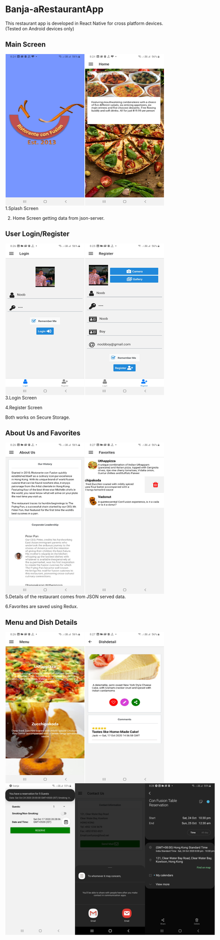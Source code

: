 # Banja-aRestaurantApp
This restaurant app is developed in React Native for cross platform devices. (Tested on Android devices only)
## Main Screen
<div style="display:flex;width:100%;flex-direction:row;justify-content:space-around;">
<img src="https://raw.githubusercontent.com/aashishwastaken/Banja-aRestaurantApp/main/Screenshots/banja1.jpg" alt="alt text" width="250px" height="480px">
<img src="https://raw.githubusercontent.com/aashishwastaken/Banja-aRestaurantApp/main/Screenshots/banja2.jpg" alt="alt text" width="250px" height="480px">
    </div>
   1.Splash Screen
   
   2. Home Screen getting data from json-server.
   
   ## User Login/Register
  <div style="display:flex;width:100%;flex-direction:row;justify-content:space-around;">
<img src="https://raw.githubusercontent.com/aashishwastaken/Banja-aRestaurantApp/main/Screenshots/banja4.jpg" alt="alt text" width="250px" height="480px">
<img src="https://raw.githubusercontent.com/aashishwastaken/Banja-aRestaurantApp/main/Screenshots/banja3.jpg" alt="alt text" width="250px" height="480px">
  </div>
  3.Login Screen
  
  4.Register Screen 
  
  Both works on Secure Storage.
  
  ## About Us and Favorites
  <div style="display:flex;width:100%;flex-direction:row;justify-content:space-around;">
<img src="https://raw.githubusercontent.com/aashishwastaken/Banja-aRestaurantApp/main/Screenshots/banja5.jpg" alt="alt text" width="250px" height="480px">

<img src="https://raw.githubusercontent.com/aashishwastaken/Banja-aRestaurantApp/main/Screenshots/banja8.jpg" alt="alt text" width="250px" height="480px">
   </div>
   5.Details of the restaurant comes from JSON served data.
   
   6.Favorites are saved using Redux.
   
   ## Menu and Dish Details
  <div style="display:flex;width:100%;flex-direction:row;justify-content:space-around;">
  <img src="https://raw.githubusercontent.com/aashishwastaken/Banja-aRestaurantApp/main/Screenshots/banja6.jpg" alt="alt text" width="250px" height="480px">
<img src="https://raw.githubusercontent.com/aashishwastaken/Banja-aRestaurantApp/main/Screenshots/banja7.jpg" alt="alt text" width="250px" height="480px">
    </div>
  <div style="display:flex;width:100%;flex-direction:row;justify-content:space-around;">
<img src="https://raw.githubusercontent.com/aashishwastaken/Banja-aRestaurantApp/main/Screenshots/banja9.jpg" alt="alt text" width="250px" height="480px">
<img src="https://raw.githubusercontent.com/aashishwastaken/Banja-aRestaurantApp/main/Screenshots/banja10.jpg" alt="alt text" width="250px" height="480px">
<img src="https://raw.githubusercontent.com/aashishwastaken/Banja-aRestaurantApp/main/Screenshots/banja11.jpg" alt="alt text" width="250px" height="480px">
</div>
